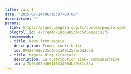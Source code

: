 ```yaml
---
title: çais )
date: "2025-07-24T06:10:07+00:00"
description: ""
params:
  link: https://planet.mageia.org/fr/custom/people.opml
  blogroll_id: e7c7e4dd718c69a5bbcc5d5e82ac81f5
  recommends:
  - title: News from mageia
    description: From a contributor
    id: 8942e4e86235c2c6ca491257acbd265d
  - title: Mageia Blog (Français)
    description: La distribution Linux communautaire
    id: af7b03497e466416334004b29e51c53a
---
```

